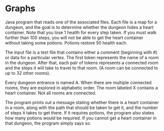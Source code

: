 # Graphs
Java program that reads one of the associated files. Each file is a map for a dungeon, 
and the goal is to determine whether the dungeon hides a heart container. 
Note that you lose 1 health for every step taken. If you must 
walk further than 100 steps, you will not be able to get the heart container without taking some potions.
Potions restore 50 health each.

The input file is a text file that contains either a comment (beginning with #) or data for a particular vertex.
The first token represents the name of a room in the dungeon. After that, each pair of tokens represents a connected room and the steps it will
take to travel to that room. (A room can be connected to up to 32 other rooms). 

Every dungeon entrance is named A. When there are multiple connected rooms, they are explored
in alphabetic order. The room labeled X contains a heart container. Not all rooms are connected.

The program prints out a message stating whether there is a heart container in a room, along with the path that
should be taken to get it, and the number of steps it takes to get there. 
If it requires potions, the program also states how many potions would be required. If you cannot get a heart container in that dungeon, the program simply says so.
